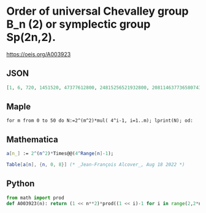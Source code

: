 # Order of universal Chevalley group B\_n \(2\) or symplectic group Sp\(2n,2\)\.
https://oeis.org/A003923
## JSON
```JSON
[1, 6, 720, 1451520, 47377612800, 24815256521932800, 208114637736580743168000, 27930968965434591767112450048000, 59980383884075203672726385914533642240000]
```
## Maple
```Maple
for m from 0 to 50 do N:=2^(m^2)*mul( 4^i-1, i=1..m); lprint(N); od:
```
## Mathematica
```Mathematica
a[n_] := 2^(n^2)*Times@@(4^Range[n]-1);
```
```Mathematica
Table[a[n], {n, 0, 8}] (* _Jean-François Alcover_, Aug 18 2022 *)
```
## Python
```Python
from math import prod
def A003923(n): return (1 << n**2)*prod((1 << i)-1 for i in range(2,2*n+1,2)) # _Chai Wah Wu_, Jun 20 2022
```
